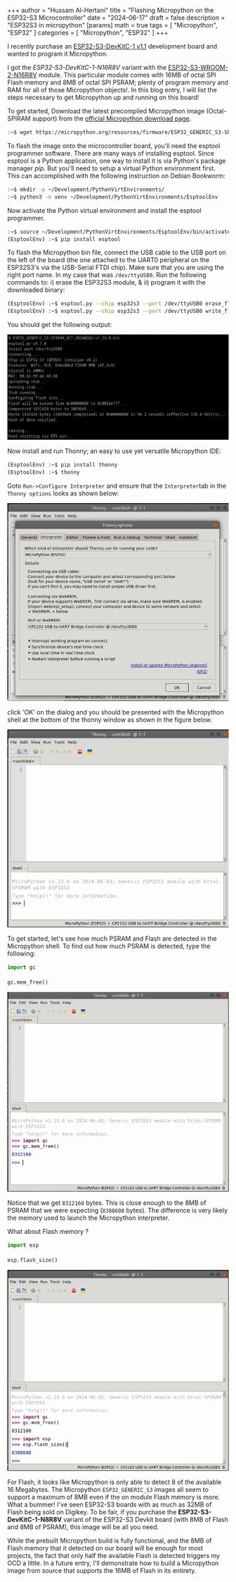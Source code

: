 +++
author = "Hussam Al-Hertani"
title = "Flashing Micropython on the ESP32-S3 Microcontroller"
date = "2024-06-17"
draft = false
description = "ESP32S3 in micropython"
[params]
  math = true
tags = [
    "Micropython", "ESP32"
]
categories = [
    "Micropython", "ESP32"
]
+++

I recently purchase an [ESP32-S3-DevKitC-1 v1.1](https://docs.espressif.com/projects/esp-idf/en/stable/esp32s3/hw-reference/esp32s3/user-guide-devkitc-1.html) development board and wanted to program it Micropython.

I got the *ESP32-S3-DevKitC-1-N16R8V* variant with the [ESP32-S3-WROOM-2-N16R8V](https://www.espressif.com/sites/default/files/documentation/esp32-s3-wroom-2_datasheet_en.pdf) module. This particular module comes with 16MB of octal SPI Flash memory and 8MB of octal SPI PSRAM; plenty of program memory and RAM for all of those Micropython objects!. In this blog entry, I will list the steps necessary to get Micropython up and running on this board!



To get started, Download the latest precompiled Micropython image (Octal-SPIRAM support) from the [official Micropython download page](https://micropython.org/download/ESP32_GENERIC_S3/).

```bash
:~$ wget https://micropython.org/resources/firmware/ESP32_GENERIC_S3-SPIRAM_OCT-20240602-v1.23.0.bin
```

To flash the image onto the microcontroller board, you'll need the esptool programmer software. There are many ways of installing esptool. Since esptool is a Python application, one way to install it is via Python's package manager *pip*. But you'll need to setup a virtual Python environment first. This can accomplished with the following instruction on Debian Bookworm: 

``` Bash
:~$ mkdir -p ~/Development/PythonVirtEnvironments/
:~$ python3 -m venv ~/Development/PythonVirtEnvironments/EsptoolEnv
```

Now activate the Python virtual environment and install the esptool programmer.

```Bash
:~$ source ~/Development/PythonVirtEnvironments/EsptoolEnv/bin/activate
(EsptoolEnv) :~$ pip install esptool
```

To flash the Micropython bin file, connect the USB cable to the USB port on the left of the board (the one attached to the UART0 peripheral on the ESP32S3's via the USB-Serial FTDI chip). Make sure that you are using the right port name. In my case that was `/dev/ttyUSB0`. Run the following commands to: i) erase the  ESP32S3 module, & ii) program it with the downloaded binary:

```Bash 
(EsptoolEnv) :~$ esptool.py --chip esp32s3 --port /dev/ttyUSB0 erase_flash
(EsptoolEnv) :~$ esptool.py --chip esp32s3 --port /dev/ttyUSB0 write_flash -z 0 ESP32_GENERIC_S3-SPIRAM_OCT-20240602-v1.23.0.bin
```
You should get the following output:

![**Figure 1. Flashing Micropython on the EESP32-S3-DevKitC-1 v1.1 board**](fig1.png "700px")


Now install and run Thonny; an easy to use yet versatile Micropython IDE:

```Bash
(EsptoolEnv) :~$ pip install thonny
(EsptoolEnv) :~$ thonny
```
Goto `Run->Configure Interpreter` and ensure that the `Interpreter`tab in the `Thonny options` looks as shown below: 

![**Figure 2. Thonny Interpreter settings**](fig2.png "700px")


click 'OK' on the dialog and you should be presented with the Micropython shell at the bottom of the thonny window as shown in the figure below.

![**Figure 3. Micropython shell ready!**](fig3.png "700px")


To get started, let's see how much PSRAM and Flash are detected in the Micropython shell. To find out how much PSRAM is detected, type the following:

```Python
import gc

gc.mem_free()
```
![**Figure 4. PSRAM available**](fig4.png "700px")

Notice that we get `8312160` bytes. This is close enough to the 8MB of PSRAM that we were expecting (`8388608` bytes). The difference is very likely the memory used to launch the Micropython interpreter.

What about Flash memory ? 

```Python
import esp

esp.flash_size()
```
![**Figure 5. FLASH available**](fig5.png "700px")

For Flash, it looks like Micropython is only able to detect 8 of the available 16 Megabytes. The Micropython `ESP32_GENERIC_S3` images all seem to support a maximum of 8MB even if the on module Flash memory is more. What a bummer!  I've seen ESP32-S3 boards with as much as 32MB of Flash being sold on Digikey. To be fair, if you purchase the **ESP32-S3-DevKitC-1-N8R8V** variant of the ESP32-S3 Devkit board (with 8MB of Flash and 8MB of PSRAM), this image will be all you need.  

While the prebuilt Micropython build is fully functional, and the 8MB of Flash memory that it detected on our board will be enough for most projects, the fact that only half the available Flash is detected triggers my OCD a little. In a future entry, I'll demonstrate how to build a Micropython image from source that supports the 16MB of Flash in its entirety.